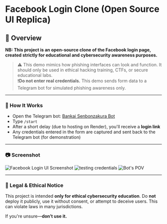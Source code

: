 # Facebook Login Clone (Open Source UI Replica)

## 📘 Overview

**NB: This project is an open-source clone of the Facebook login page, created strictly for educational and cybersecurity awareness purposes.**

> ⚠️ This demo mimics how phishing interfaces can look and function. It should only be used in ethical hacking training, CTFs, or secure educational labs.  
> ❗️**Do not enter real credentials.** This demo sends form data to a Telegram bot for simulated phishing awareness only.

---

### 🎯 How It Works

- Open the Telegram bot: [Bankai Senbonzakura Bot](https://t.me/Bankai_Senbonzakura_bot)
- Type `/start`
- After a short delay (due to hosting on Render), you'll receive a **login link**
- Any credentials entered in the form are captured and sent back to the Telegram bot (for demonstration)

---

### 📷 Screenshot

![Facebook Login UI Screenshot](/Screenshots/1.png)
![testing credentials](/Screenshots/2.png)
![Bot's POV](/Screenshots/3.png)

---

### 🚨 Legal & Ethical Notice

This project is intended **only for ethical cybersecurity education**. Do **not** deploy it publicly, use it without consent, or attempt to deceive users. This can violate laws in many jurisdictions.

If you're unsure—**don’t use it.**


